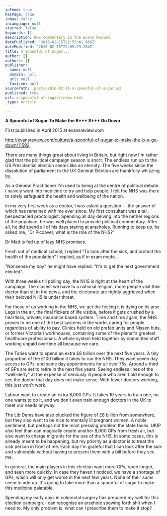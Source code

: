 ```yaml
---
inFeed: true
hasPage: true
inNav: false
inLanguage: null
starred: false
keywords: []
description: NHS commentary in the Evans Review.
datePublished: '2016-02-15T22:55:41.966Z'
dateModified: '2016-02-15T22:55:29.284Z'
title: A Spoonful of Sugar...
author: []
authors: []
publisher:
  name: null
  domain: null
  url: null
  favicon: null
sourcePath: _posts/2016-02-15-a-spoonful-of-sugar.md
published: true
url: a-spoonful-of-sugar/index.html
_type: Article

---
```

**A Spoonful of Sugar To Make the B\*\*\* S\*\*\* Go Down**

First published in April 2015 at evansreview.com

http://evansreview.com/culture/a-spoonful-of-sugar-to-make-the-b-s-go-down/11592

There are many things great about living in Britain, but right now I'm rather glad that the political campaign season is short. The endless run up to the US Presidential election seems like an eternity. The five weeks since the dissolution of parliament to the UK General Election are thankfully whizzing by.

As a General Practitioner I'm used to being at the centre of political debate. I naively went into medicine to try and help people. I felt the NHS was there to solely safeguard the health and wellbeing of the nation.

In my very first week as a doctor, I was asked a question -- the answer of which has remained with me ever since. My first consultant was a tall, bespectacled proctologist. Spending all day delving into the nether regions of the populace, he was well placed to provide political commentary. After all, he did spend all of his days staring at arseholes. Running to keep up, he asked me, "Dr Piccaver, what is the role of the NHS?"

Dr Matt is fed up of lazy NHS promises.

Fresh out of medical school, I replied "To look after the sick, and protect the health of the population" I replied, as if in exam mode.

"Nonsense my boy" he might have replied. "It's to get the next government elected".

With three weeks till polling day, the NHS is right at the heart of the campaign. The closest we have to a national religion, more people visit their doctor than sit in the pews, and the electorate are rightly aggrieved when their beloved NHS is under threat.

For those of us working in the NHS, we get the feeling it is dying on its arse. Legs in the air, the final flickers of life visible, before it gets crushed by a heartless, private, insurance based system. Time and time again, the NHS proves to be one of the best systems in the world, caring for people regardless of ability to pay. Clinics held on old prefab units and Nissen huts, or former Victorian workhouses, containing some of the planet's greatest healthcare professionals. A whole system held together by committed staff working unpaid overtime all because we care.

The Tories want to spend an extra £8 billion over the next five years. A tiny proportion of the £100 billion it takes to run the NHS. They want seven day access to GPs, and same day appointments for all over 75s. Around a third of GPs are set to retire in the next five years. Seeing endless lines of the "well-derly" at the expense of seriously ill people who aren't old enough to see the doctor that day does not make sense. With fewer doctors working, this just won't work.

Labour want to create an extra 8,000 GPs. It takes 10 years to train one, no one wants to do it, and we don't  even train enough doctors in the UK to meet our needs anyway.

The Lib Dems have also plucked the figure of £8 billion from somewhere, but they also want to be nice to mentally ill pregnant women. A noble sentiment, but perhaps not the most pressing problem the state faces. UKIP also feel than can magically create another 8,000 GPs from fresh air, but also want to charge migrants for the use of the NHS. In some cases, this is already meant to be happening, but my priority as a doctor is to treat the sick person in front of me. Each day I'm grateful that I can look after the sick and vulnerable without having to present them with a bill before they see me.

In general, the main players in this election want more GPs, open longer, and seen more quickly. In case they haven't noticed, we have a shortage of GPs, which will only get worse in the next few years. None of their sums seem to add up. It's going to take more than a spoonful of sugar to make this medicine palatable.

Spending my early days in colorectal surgery has prepared my well for this election campaign. I can recognise an arsehole spewing forth shit when I need to. My only problem is, what can I prescribe them to make it stop?